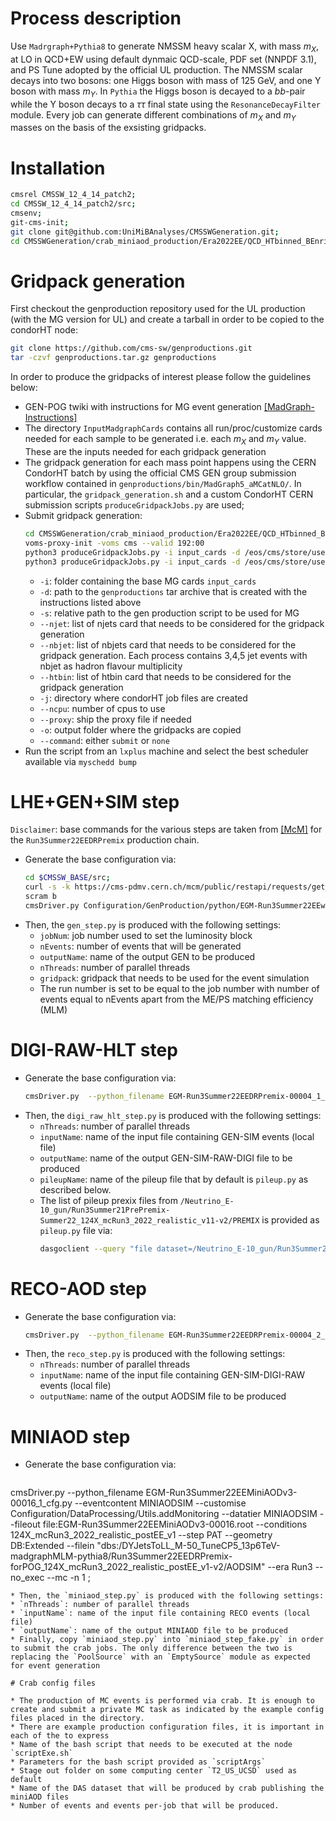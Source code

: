 # Process description

Use `Madrgraph+Pythia8` to generate NMSSM heavy scalar X, with mass $m_{X}$, at LO in QCD+EW using default dynmaic QCD-scale, PDF set (NNPDF 3.1), and PS Tune adopted by the official UL production. The NMSSM scalar decays into two bosons: one Higgs boson with mass of 125 GeV, and one Y boson with mass $m_{Y}$. In `Pythia` the Higgs boson is decayed to a $bb$-pair while the Y boson decays to a $\tau\tau$ final state using the `ResonanceDecayFilter` module. Every job can generate different combinations of $m_{X}$ and $m_{Y}$ masses on the basis of the exsisting gridpacks.

# Installation

```sh
cmsrel CMSSW_12_4_14_patch2;
cd CMSSW_12_4_14_patch2/src;
cmsenv;
git-cms-init;
git clone git@github.com:UniMiBAnalyses/CMSSWGeneration.git;
cd CMSSWGeneration/crab_miniaod_production/Era2022EE/QCD_HTbinned_BEnriched_Madgraph
````

# Gridpack generation

First checkout the genproduction repository used for the UL production (with the MG version for UL) and create a tarball in order to be copied to the condorHT node:

```sh
git clone https://github.com/cms-sw/genproductions.git 
tar -czvf genproductions.tar.gz genproductions
```
		
In order to produce the gridpacks of interest please follow the guidelines below:
* GEN-POG twiki with instructions for MG event generation [[MadGraph-Instructions]](https://twiki.cern.ch/twiki/bin/view/CMS/QuickGuideMadGraph5aMCatNLO)
* The directory `InputMadgraphCards` contains all run/proc/customize cards needed for each sample to be generated i.e. each $m_{X}$ and $m_{Y}$ value. These are the inputs needed for each gridpack generation
* The gridpack generation for each mass point happens using the CERN CondorHT batch by using the official CMS GEN group submission workflow contained in `genproductions/bin/MadGraph5_aMCatNLO/`. In particular, the `gridpack_generation.sh` and a custom CondorHT CERN submission scripts `produceGridpackJobs.py` are used;
* Submit gridpack generation: 
  ```sh
  cd CMSSWGeneration/crab_miniaod_production/Era2022EE/QCD_HTbinned_BEnriched_Madgraph;
  voms-proxy-init -voms cms --valid 192:00
  python3 produceGridpackJobs.py -i input_cards -d /eos/cms/store/user/rgerosa/genproductions_run3.tar.gz -j job_gridpack_qcd -o /eos/cms/store/user/rgerosa/QCD_HTbinned_BEnriched_gridpacks --command submit --njet 2 3 4 5 --htbin 200,350 350,500 500,750 750,1000 1000,-1 --proxy /tmp/x509up_u21491 --ncpu 4
  python3 produceGridpackJobs.py -i input_cards -d /eos/cms/store/user/rgerosa/genproductions_run3.tar.gz -j job_gridpack_qcd -o /eos/cms/store/user/rgerosa/QCD_HTbinned_BEnriched_gridpacks --command submit --nbjet 2 3 --htbin 200,350 350,500 500,750 750,1000 1000,-1 --proxy /tmp/x509up_u21491 --ncpu 4 --queque testmatch
  ```
  * `-i`: folder containing the base MG cards `input_cards`
  * `-d`: path to the `genproductions` tar archive that is created with the instructions listed above
  * `-s`: relative path to the gen production script to be used for MG
  * `--njet`: list of njets card that needs to be considered for the gridpack generation
  * `--nbjet`: list of nbjets card that needs to be considered for the gridpack generation. Each process contains 3,4,5 jet events with nbjet as hadron flavour multiplicity
  * `--htbin`: list of htbin card that needs to be considered for the gridpack generation
  * `-j`: directory where condorHT job files are created
  * `--ncpu`: number of cpus to use
  * `--proxy`: ship the proxy file if needed
  * `-o`: output folder where the gridpacks are copied
  * `--command`: either `submit` or `none`
* Run the script from an `lxplus` machine and select the best scheduler available via `myschedd bump`

# LHE+GEN+SIM step

`Disclaimer`: base commands for the various steps are taken from [[McM]](https://cms-pdmv.cern.ch/mcm/) for the `Run3Summer22EEDRPremix` production chain. 

* Generate the base configuration via:
  ```sh
  cd $CMSSW_BASE/src;
  curl -s -k https://cms-pdmv.cern.ch/mcm/public/restapi/requests/get_fragment/EGM-Run3Summer22EEwmLHEGS-00001 --retry 3 --create-dirs -o Configuration/GenProduction/python/EGM-Run3Summer22EEwmLHEGS-00001-fragment.py
  scram b
  cmsDriver.py Configuration/GenProduction/python/EGM-Run3Summer22EEwmLHEGS-00001-fragment.py --eventcontent RAWSIM,LHE --customise Configuration/DataProcessing/Utils.addMonitoring --datatier GEN-SIM,LHE --fileout file:EGM-Run3Summer22EEwmLHEGS-00001.root --conditions 124X_mcRun3_2022_realistic_postEE_v1 --beamspot Realistic25ns13p6TeVEarly2022Collision --customise_commands process.RandomNumberGeneratorService.externalLHEProducer.initialSeed="int(${SEED})" --step LHE,GEN,SIM --geometry DB:Extended --era Run3 --no_exec --mc -n 100
  ```
* Then, the `gen_step.py` is produced with the following settings:
  * `jobNum`: job number used to set the luminosity block
  * `nEvents`: number of events that will be generated
  * `outputName`: name of the output GEN to be produced
  * `nThreads`: number of parallel threads
  * `gridpack`: gridpack that needs to be used for the event simulation
  * The run number is set to be equal to the job number with number of events equal to nEvents apart from the ME/PS matching efficiency (MLM)

# DIGI-RAW-HLT step

* Generate the base configuration via:
  ```sh
  cmsDriver.py  --python_filename EGM-Run3Summer22EEDRPremix-00004_1_cfg.py --eventcontent PREMIXRAW --customise Configuration/DataProcessing/Utils.addMonitoring --datatier GEN-SIM-RAW --fileout file:EGM-Run3Summer22EEDRPremix-00004_0.root --conditions 124X_mcRun3_2022_realistic_postEE_v1 --step DIGI,DATAMIX,L1,DIGI2RAW,HLT:2022v14 --procModifiers premix_stage2,siPixelQualityRawToDigi --geometry DB:Extended --filein file:EGM-Run3Summer22EEwmLHEGS-00001.root --datamix PreMix --era Run3 --no_exec --mc -n 100
  ```
* Then, the `digi_raw_hlt_step.py` is produced with the following settings:
  * `nThreads`: number of parallel threads
  * `inputName`: name of the input file containing GEN-SIM events (local file)
  * `outputName`: name of the output GEN-SIM-RAW-DIGI file to be produced
  * `pileupName`: name of the pileup file that by default is `pileup.py` as described below.
  * The list of pileup prexix files from `/Neutrino_E-10_gun/Run3Summer21PrePremix-Summer22_124X_mcRun3_2022_realistic_v11-v2/PREMIX` is provided as `pileup.py` file via:
    ```sh
    dasgoclient --query "file dataset=/Neutrino_E-10_gun/Run3Summer21PrePremix-Summer22_124X_mcRun3_2022_realistic_v11-v2/PREMIX" > ../pileup.py
    ```

# RECO-AOD step

* Generate the base configuration via:
  ```sh
  cmsDriver.py  --python_filename EGM-Run3Summer22EEDRPremix-00004_2_cfg.py --eventcontent AODSIM --customise Configuration/DataProcessing/Utils.addMonitoring --datatier AODSIM --fileout file:EGM-Run3Summer22EEDRPremix-00004.root --conditions 124X_mcRun3_2022_realistic_postEE_v1 --step RAW2DIGI,L1Reco,RECO,RECOSIM --procModifiers siPixelQualityRawToDigi --geometry DB:Extended --filein file:EGM-Run3Summer22EEDRPremix-00004_0.root --era Run3 --no_exec --mc -n 1 ;
  ```
* Then, the `reco_step.py` is produced with the following settings:
  * `nThreads`: number of parallel threads
  * `inputName`: name of the input file containing GEN-SIM-DIGI-RAW events (local file)
  * `outputName`: name of the output AODSIM file to be produced

# MINIAOD step

* Generate the base configuration via:
  ```sh
cmsDriver.py  --python_filename EGM-Run3Summer22EEMiniAODv3-00016_1_cfg.py --eventcontent MINIAODSIM --customise Configuration/DataProcessing/Utils.addMonitoring --datatier MINIAODSIM --fileout file:EGM-Run3Summer22EEMiniAODv3-00016.root --conditions 124X_mcRun3_2022_realistic_postEE_v1 --step PAT --geometry DB:Extended --filein "dbs:/DYJetsToLL_M-50_TuneCP5_13p6TeV-madgraphMLM-pythia8/Run3Summer22EEDRPremix-forPOG_124X_mcRun3_2022_realistic_postEE_v1-v2/AODSIM" --era Run3 --no_exec --mc -n 1 ;
  ```
* Then, the `miniaod_step.py` is produced with the following settings:
  * `nThreads`: number of parallel threads
  * `inputName`: name of the input file containing RECO events (local file)
  * `outputName`: name of the output MINIAOD file to be produced
* Finally, copy `miniaod_step.py` into `miniaod_step_fake.py` in order to submit the crab jobs. The only difference between the two is replacing the `PoolSource` with an `EmptySource` module as expected for event generation

# Crab config files

* The production of MC events is performed via crab. It is enough to create and submit a private MC task as indicated by the example config files placed in the directory.
* There are example production configuration files, it is important in each of the to express
  * Name of the bash script that needs to be executed at the node `scriptExe.sh`
  * Parameters for the bash script provided as `scriptArgs`
  * Stage out folder on some computing center `T2_US_UCSD` used as default
  * Name of the DAS dataset that will be produced by crab publishing the miniAOD files
  * Number of events and events per-job that will be produced.